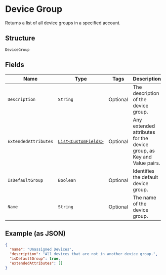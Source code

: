 
# Device Group

Returns a list of all device groups in a specified account.

## Structure

`DeviceGroup`

## Fields

| Name | Type | Tags | Description | Getter | Setter |
|  --- | --- | --- | --- | --- | --- |
| `Description` | `String` | Optional | The description of the device group. | String getDescription() | setDescription(String description) |
| `ExtendedAttributes` | [`List<CustomFields>`](../../doc/models/custom-fields.md) | Optional | Any extended attributes for the device group, as Key and Value pairs. | List<CustomFields> getExtendedAttributes() | setExtendedAttributes(List<CustomFields> extendedAttributes) |
| `IsDefaultGroup` | `Boolean` | Optional | Identifies the default device group. | Boolean getIsDefaultGroup() | setIsDefaultGroup(Boolean isDefaultGroup) |
| `Name` | `String` | Optional | The name of the device group. | String getName() | setName(String name) |

## Example (as JSON)

```json
{
  "name": "Unassigned Devices",
  "description": "All devices that are not in another device group.",
  "isDefaultGroup": true,
  "extendedAttributes": []
}
```

